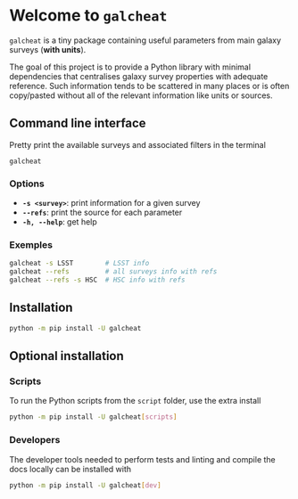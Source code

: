 # Welcome to `galcheat`

`galcheat` is a tiny package containing useful parameters from main galaxy surveys (**with units**).

The goal of this project is to provide a Python library with minimal dependencies that centralises galaxy survey properties with adequate reference. Such information tends to be scattered in many places or is often copy/pasted without all of the relevant information like units or sources.

## Command line interface

Pretty print the available surveys and associated filters in the terminal

```
galcheat
```
### Options
- **`-s <survey>`**: print information for a given survey
- **`--refs`**: print the source for each parameter
- **`-h, --help`**: get help

### Exemples
```sh
galcheat -s LSST        # LSST info
galcheat --refs         # all surveys info with refs
galcheat --refs -s HSC  # HSC info with refs
```
## Installation

```sh
python -m pip install -U galcheat
```

## Optional installation

### Scripts

To run the Python scripts from the `script` folder, use the extra install

```sh
python -m pip install -U galcheat[scripts]
```

### Developers

The developer tools needed to perform tests and linting and compile the docs locally can be installed with

```sh
python -m pip install -U galcheat[dev]
```
